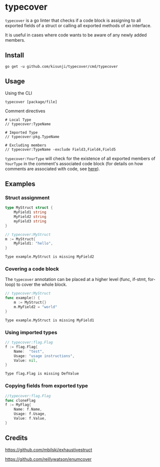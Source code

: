 # typecover

`typecover` is a go linter that checks if a code block is assigning to all exported fields of a struct or 
calling all exported methods of an interface.

It is useful in cases where code wants to be aware of any newly added members.

## Install
```
go get -u github.com/kisunji/typecover/cmd/typecover
```

## Usage

Using the CLI
```
typecover [package/file]
```

Comment directives
```
# Local Type
// typecover:TypeName

# Imported Type
// typecover:pkg.TypeName 

# Excluding members
// typecover:TypeName -exclude Field3,Field4,Field5
```
`typecover:YourType` will check for the existence of all exported members of `YourType` in the comment's associated code
block (for details on how comments are associated with code, see [here](https://golang.org/pkg/go/ast/#NewCommentMap)).

## Examples

### Struct assignment
```go
type MyStruct struct {
	MyField1 string
	MyField2 string
	myField3 string
}

// typecover:MyStruct
m := MyStruct{ 
    MyField1: "hello",
}
```
```
Type example.MyStruct is missing MyField2
```

### Covering a code block
The `typecover` annotation can be placed at a higher level (func, if-stmt, for-loop) to cover the whole block.
```go
// typecover:MyStruct
func example() {
    m := MyStruct{}
    m.MyField2 = "world"    
}
```
```
Type example.MyStruct is missing MyField1
```

### Using imported types
```go
// typecover:flag.Flag
f := flag.Flag{ 
    Name:  "test",
    Usage: "usage instructions",
    Value: nil,
}
```
```
Type flag.Flag is missing DefValue
```

### Copying fields from exported type
```go
//typecover:flag.Flag
func cloneFlag
f := MyFlag{
	Name: f.Name,
	Usage: f.Usage,
	Value: f.Value,	
}
```

## Credits

https://github.com/mbilski/exhaustivestruct

https://github.com/reillywatson/enumcover